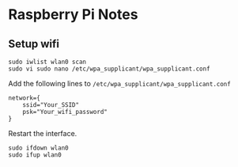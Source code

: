 # Raspberry Pi Notes

## Setup wifi

```
sudo iwlist wlan0 scan
sudo vi sudo nano /etc/wpa_supplicant/wpa_supplicant.conf
```

Add the following lines to `/etc/wpa_supplicant/wpa_supplicant.conf`

```
network={
    ssid="Your_SSID"
    psk="Your_wifi_password"
}
```

Restart the interface.

```
sudo ifdown wlan0
sudo ifup wlan0
```